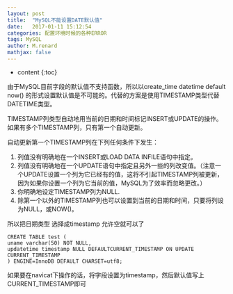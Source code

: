 ```yaml
---
layout: post
title:  "MySQL不能设置DATE默认值"
date:   2017-01-11 15:12:54
categories: 配置环境时候的各种ERROR
tags: MySQL
author: M.renard
mathjax: false
---
```


* content
{:toc}

由于MySQL目前字段的默认值不支持函数，所以以create_time datetime default now() 的形式设置默认值是不可能的。代替的方案是使用TIMESTAMP类型代替DATETIME类型。

TIMESTAMP列类型自动地用当前的日期和时间标记INSERT或UPDATE的操作。如果有多个TIMESTAMP列，只有第一个自动更新。

自动更新第一个TIMESTAMP列在下列任何条件下发生：

1. 列值没有明确地在一个INSERT或LOAD DATA INFILE语句中指定。
2. 列值没有明确地在一个UPDATE语句中指定且另外一些的列改变值。（注意一个UPDATE设置一个列为它已经有的值，这将不引起TIMESTAMP列被更新，因为如果你设置一个列为它当前的值，MySQL为了效率而忽略更改。）
3. 你明确地设定TIMESTAMP列为NULL.
4. 除第一个以外的TIMESTAMP列也可以设置到当前的日期和时间，只要将列设为NULL，或NOW()。

所以把日期类型 选择成timestamp 允许空就可以了

	CREATE TABLE test (
	uname varchar(50) NOT NULL,
	updatetime timestamp NULL DEFAULTCURRENT_TIMESTAMP ON UPDATE CURRENT_TIMESTAMP
	) ENGINE=InnoDB DEFAULT CHARSET=utf8;
	
如果要在navicat下操作的话，将字段设置为timestamp，然后默认值写上CURRENT_TIMESTAMP即可
